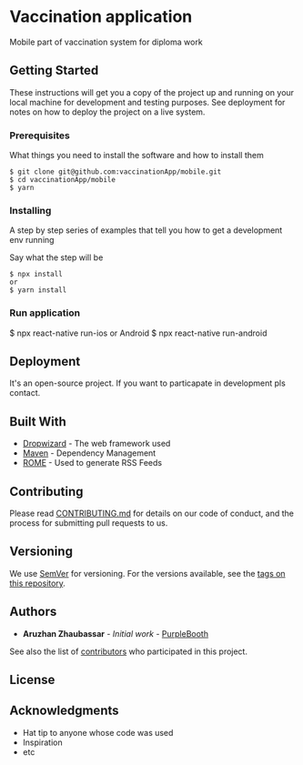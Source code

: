# Vaccination application 

Mobile part of vaccination system for diploma work

## Getting Started

These instructions will get you a copy of the project up and running on your local machine for development and testing purposes. See deployment for notes on how to deploy the project on a live system.

### Prerequisites

What things you need to install the software and how to install them

```
$ git clone git@github.com:vaccinationApp/mobile.git
$ cd vaccinationApp/mobile
$ yarn
```

### Installing

A step by step series of examples that tell you how to get a development env running

Say what the step will be

```
$ npx install
or
$ yarn install
```

### Run application
$ npx react-native run-ios
or Android
$ npx react-native run-android

## Deployment

It's an open-source project. If you want to particapate in development pls contact.

## Built With

* [Dropwizard](http://www.dropwizard.io/1.0.2/docs/) - The web framework used
* [Maven](https://maven.apache.org/) - Dependency Management
* [ROME](https://rometools.github.io/rome/) - Used to generate RSS Feeds

## Contributing

Please read [CONTRIBUTING.md](https://gist.github.com/PurpleBooth/b24679402957c63ec426) for details on our code of conduct, and the process for submitting pull requests to us.

## Versioning

We use [SemVer](http://semver.org/) for versioning. For the versions available, see the [tags on this repository](https://github.com/your/project/tags). 

## Authors

* **Aruzhan Zhaubassar** - *Initial work* - [PurpleBooth](https://github.com/PurpleBooth)

See also the list of [contributors](https://github.com/vaccinationApp/contributors) who participated in this project.

## License


## Acknowledgments

* Hat tip to anyone whose code was used
* Inspiration
* etc
